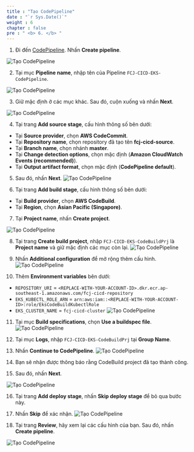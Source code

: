 ```yaml
---
title : "Tạo CodePipeline"
date : "`r Sys.Date()`"
weight : 6
chapter : false
pre : " <b> 6. </b> "
---
```


1. Đi đến [CodePipeline](https://ap-southeast-1.console.aws.amazon.com/codesuite/codepipeline/pipelines?region=ap-southeast-1). Nhấn **Create pipeline**.

![Tạo CodePipeline](../../images/6.createpipeline/6.1.createpipeline.png?pc=90pt)

2. Tại mục **Pipeline name**, nhập tên của Pipeline ```FCJ-CICD-EKS-CodePipeline```.

![Tạo CodePipeline](../../images/6.createpipeline/6.2.createpipeline.png?pc=90pt)

3. Giữ mặc định ở các mục khác. Sau đó, cuộn xuống và nhấn **Next**.

![Tạo CodePipeline](../../images/6.createpipeline/6.3.createpipeline.png?pc=90pt)

4. Tại trang **Add source stage**, cấu hình thông số bên dưới:
+ Tại **Source provider**, chọn **AWS CodeCommit**.
+ Tại **Repository name**, chọn repository đã tạo tên **fcj-cicd-source**.
+ Tại **Branch name**, chọn nhánh **master**.
+ Tại **Change detection options**, chọn mặc định (**Amazon CloudWatch Events (recommended)**).
+ Tại **Output artifact format**, chọn mặc định (**CodePipeline default**).
5. Sau đó, nhấn **Next**.
![Tạo CodePipeline](../../images/6.createpipeline/6.4.createpipeline.png?pc=90pt)

6. Tại trang **Add build stage**, cấu hình thông số bên dưới:
+ Tại **Build provider**, chọn **AWS CodeBuild**.
+ Tại **Region**, chọn **Asian Pacific (Singapore)**.

7. Tại **Project name**, nhấn **Create project**.

![Tạo CodePipeline](../../images/6.createpipeline/6.5.createpipeline.png?pc=90pt)

8. Tại trang **Create build project**, nhập ```FCJ-CICD-EKS-CodeBuildPrj``` là **Project name** và giữ mặc định các mục còn lại.
![Tạo CodePipeline](../../images/6.createpipeline/6.6.createpipeline.png?pc=90pt)

9. Nhấn **Additional configuration** để mở rộng thêm cấu hình.
![Tạo CodePipeline](../../images/6.createpipeline/6.7.createpipeline.png?pc=90pt)

10. Thêm **Environment variables** bên dưới:
+ ```REPOSITORY_URI``` = ```<REPLACE-WITH-YOUR-ACCOUNT-ID>.dkr.ecr.ap-southeast-1.amazonaws.com/fcj-cicd-repository```
+ ```EKS_KUBECTL_ROLE_ARN``` = ```arn:aws:iam::<REPLACE-WITH-YOUR-ACCOUNT-ID>:role/EksCodeBuildKubectlRole```
+ ```EKS_CLUSTER_NAME``` = ```fcj-cicd-cluster```
![Tạo CodePipeline](../../images/6.createpipeline/6.8.createpipeline.png?pc=90pt)


11. Tại mục **Build specifications**, chọn **Use a buildspec file**.
![Tạo CodePipeline](../../images/6.createpipeline/6.9.createpipeline.png?pc=90pt)

12. Tại mục **Logs**, nhập ```FCJ-CICD-EKS-CodeBuildPrj``` tại **Group Name**.
13. Nhấn **Continue to CodePipeline**.
![Tạo CodePipeline](../../images/6.createpipeline/6.10.createpipeline.png?pc=89pt)

14. Bạn sẽ nhận được thông báo rằng CodeBuild project đã tạo thành công.

15. Sau đó, nhấn **Next**.

![Tạo CodePipeline](../../images/6.createpipeline/6.11.createpipeline.png?pc=90pt)

16. Tại trang **Add deploy stage**, nhấn **Skip deploy stage** để bỏ qua bước này.
17. Nhấn **Skip** để xác nhận.
![Tạo CodePipeline](../../images/6.createpipeline/6.12.createpipeline.png?pc=90pt)


18. Tại trang **Review**, hãy xem lại các cấu hình của bạn. Sau đó, nhấn **Create pipeline**.

![Tạo CodePipeline](../../images/6.createpipeline/6.13.createpipeline.png?pc=90pt)

